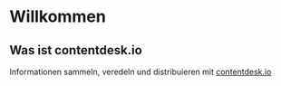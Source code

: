 # Willkommen

## Was ist contentdesk.io

Informationen sammeln, veredeln und distribuieren mit [contentdesk.io](https://contentdesk.io)